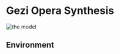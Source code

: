# Gezi Opera Synthesis
![the model](https://github.com/double-blind-pseudo-user/Gezi_opera_synthesis/tree/master/assets/model.png)
## Environment
